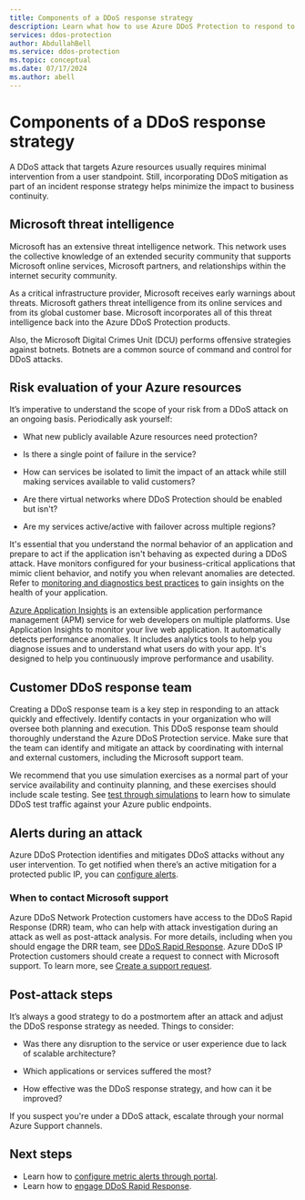```yaml
---
title: Components of a DDoS response strategy
description: Learn what how to use Azure DDoS Protection to respond to DDoS attacks.
services: ddos-protection
author: AbdullahBell
ms.service: ddos-protection
ms.topic: conceptual
ms.date: 07/17/2024
ms.author: abell
---
```


# Components of a DDoS response strategy

A DDoS attack that targets Azure resources usually requires minimal intervention from a user standpoint. Still, incorporating DDoS mitigation as part of an incident response strategy helps minimize the impact to business continuity.

## Microsoft threat intelligence

Microsoft has an extensive threat intelligence network. This network uses the collective knowledge of an extended security community that supports Microsoft online services, Microsoft partners, and relationships within the internet security community.

As a critical infrastructure provider, Microsoft receives early warnings about threats. Microsoft gathers threat intelligence from its online services and from its global customer base. Microsoft incorporates all of this threat intelligence back into the Azure DDoS Protection products.

Also, the Microsoft Digital Crimes Unit (DCU) performs offensive strategies against botnets. Botnets are a common source of command and control for DDoS attacks.

## Risk evaluation of your Azure resources

It’s imperative to understand the scope of your risk from a DDoS attack on an ongoing basis. Periodically ask yourself:

- What new publicly available Azure resources need protection?

- Is there a single point of failure in the service?

- How can services be isolated to limit the impact of an attack while still making services available to valid customers?

- Are there virtual networks where DDoS Protection should be enabled but isn't?

- Are my services active/active with failover across multiple regions?

It's essential that you understand the normal behavior of an application and prepare to act if the application isn't behaving as expected during a DDoS attack. Have monitors configured for your business-critical applications that mimic client behavior, and notify you when relevant anomalies are detected. Refer to [monitoring and diagnostics best practices](/azure/architecture/best-practices/monitoring#monitoring-and-diagnostics-scenarios) to gain insights on the health of your application.

[Azure Application Insights](../azure-monitor/app/app-insights-overview.md) is an extensible application performance management (APM) service for web developers on multiple platforms. Use Application Insights to monitor your live web application. It automatically detects performance anomalies. It includes analytics tools to help you diagnose issues and to understand what users do with your app. It's designed to help you continuously improve performance and usability.

## Customer DDoS response team

Creating a DDoS response team is a key step in responding to an attack quickly and effectively. Identify contacts in your organization who will oversee both planning and execution. This DDoS response team should thoroughly understand the Azure DDoS Protection service. Make sure that the team can identify and mitigate an attack by coordinating with internal and external customers, including the Microsoft support team.

We recommend that you use simulation exercises as a normal part of your service availability and continuity planning, and these exercises should include scale testing. See [test through simulations](test-through-simulations.md) to learn how to simulate DDoS test traffic against your Azure public endpoints.

## Alerts during an attack

Azure DDoS Protection identifies and mitigates DDoS attacks without any user intervention. To get notified when there’s an active mitigation for a protected public IP, you can [configure alerts](alerts.md).

### When to contact Microsoft support

Azure DDoS Network Protection customers have access to the DDoS Rapid Response (DRR) team, who can help with attack investigation during an attack as well as post-attack analysis. For more details, including when you should engage the DRR team, see [DDoS Rapid Response](ddos-rapid-response.md). Azure DDoS IP Protection customers should create a request to connect with Microsoft support. To learn more, see [Create a support request](../azure-portal/supportability/how-to-create-azure-support-request.md).

## Post-attack steps

It’s always a good strategy to do a postmortem after an attack and adjust the DDoS response strategy as needed. Things to consider:

- Was there any disruption to the service or user experience due to lack of scalable architecture?

- Which applications or services suffered the most?

- How effective was the DDoS response strategy, and how can it be improved?

If you suspect you're under a DDoS attack, escalate through your normal Azure Support channels.

## Next steps

- Learn how to [configure metric alerts through portal](alerts.md).
- Learn how to [engage DDoS Rapid Response](ddos-rapid-response.md).
